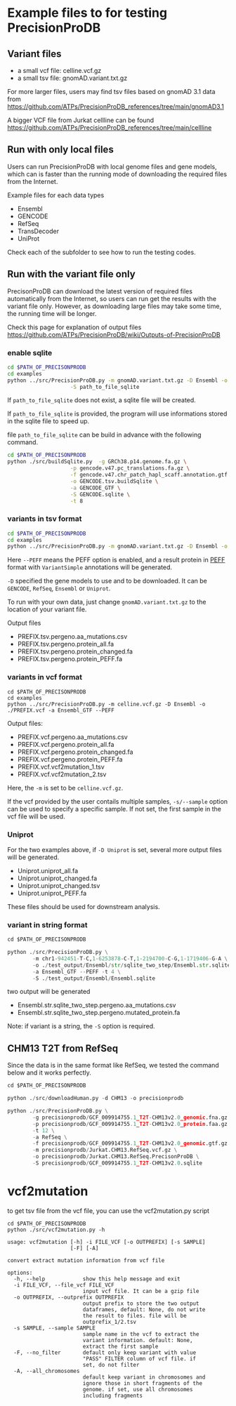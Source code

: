 # Example files to for testing PrecisionProDB

## Variant files
* a small vcf file: celline.vcf.gz
* a small tsv file: gnomAD.variant.txt.gz

For more larger files, users may find tsv files based on gnomAD 3.1 data from  
https://github.com/ATPs/PrecisionProDB_references/tree/main/gnomAD3.1

A bigger VCF file from Jurkat cellline can be found  
https://github.com/ATPs/PrecisionProDB_references/tree/main/cellline

## Run with only local files

Users can run PrecisionProDB with local genome files and gene models, which can is faster than the running mode of downloading the required files from the Internet.

Example files for each data types

* Ensembl
* GENCODE
* RefSeq
* TransDecoder
* UniProt

Check each of the subfolder to see how to run the testing codes.

## Run with the variant file only

PrecisonProDB can download the latest version of required files automatically from the Internet, so users can run get the results with the variant file only. However, as downloading large files may take some time, the running time will be longer.

Check this page for explanation of output files  
https://github.com/ATPs/PrecisionProDB/wiki/Outputs-of-PrecisionProDB

### enable sqlite
```bash
cd $PATH_OF_PRECISONPRODB
cd examples
python ../src/PrecisionProDB.py -m gnomAD.variant.txt.gz -D Ensembl -o ./PREFIX.tsv -a Ensembl_GTF --PEFF \
                    -S path_to_file_sqlite

```
If `path_to_file_sqlite` does not exist, a sqlite file will be created.

If `path_to_file_sqlite` is provided, the program will use informations stored in the sqlite file to speed up.

file `path_to_file_sqlite` can be build in advance with the following command.

```bash
cd $PATH_OF_PRECISONPRODB
python ./src/buildSqlite.py  -g GRCh38.p14.genome.fa.gz \
                    -p gencode.v47.pc_translations.fa.gz \
                    -f gencode.v47.chr_patch_hapl_scaff.annotation.gtf.gz \
                    -o GENCODE.tsv.buildSqlite \
                    -a GENCODE_GTF \
                    -S GENCODE.sqlite \
                    -t 8
```

### variants in tsv format
```bash
cd $PATH_OF_PRECISONPRODB
cd examples
python ../src/PrecisionProDB.py -m gnomAD.variant.txt.gz -D Ensembl -o ./PREFIX.tsv -a Ensembl_GTF --PEFF

```
Here `--PEFF` means the PEFF option is enabled, and a result protein in [PEFF](http://www.psidev.info/peff) format with `VariantSimple` annotations will be generated.

`-D` specified the gene models to use and to be downloaded. It can be `GENCODE`, `RefSeq`, `Ensembl` or `Uniprot`.

To run with your own data, just change `gnomAD.variant.txt.gz` to the location of your variant file.

Output files
* PREFIX.tsv.pergeno.aa_mutations.csv
* PREFIX.tsv.pergeno.protein_all.fa
* PREFIX.tsv.pergeno.protein_changed.fa
* PREFIX.tsv.pergeno.protein_PEFF.fa

### variants in vcf format

```
cd $PATH_OF_PRECISONPRODB
cd examples
python ../src/PrecisionProDB.py -m celline.vcf.gz -D Ensembl -o ./PREFIX.vcf -a Ensembl_GTF --PEFF

```
Output files:
* PREFIX.vcf.pergeno.aa_mutations.csv
* PREFIX.vcf.pergeno.protein_all.fa
* PREFIX.vcf.pergeno.protein_changed.fa
* PREFIX.vcf.pergeno.protein_PEFF.fa
* PREFIX.vcf.vcf2mutation_1.tsv
* PREFIX.vcf.vcf2mutation_2.tsv

Here, the `-m` is set to be `celline.vcf.gz`.

If the vcf provided by the user contails multiple samples, `-s/--sample` option can be used to specify a specific sample. If not set, the first sample in the vcf file will be used.

### Uniprot
For the two examples above, if `-D Uniprot` is set, several more output files will be generated.
* Uniprot.uniprot_all.fa
* Uniprot.uniprot_changed.fa
* Uniprot.uniprot_changed.tsv
* Uniprot.uniprot_PEFF.fa

These files should be used for downstream analysis.

### variant in string format

```Python
cd $PATH_OF_PRECISONPRODB

python ./src/PrecisionProDB.py \
        -m chr1-942451-T-C,1-6253878-C-T,1-2194700-C-G,1-1719406-G-A \
        -o ./test_output/Ensembl/str/sqlite_two_step/Ensembl.str.sqlite_two_step \
        -a Ensembl_GTF --PEFF -t 4 \
        -S ./test_output/Ensembl/Ensembl.sqlite
```
two output will be generated

* Ensembl.str.sqlite_two_step.pergeno.aa_mutations.csv
* Ensembl.str.sqlite_two_step.pergeno.mutated_protein.fa

Note:
if variant is a string, the `-S` option is required.

## CHM13 T2T from RefSeq

Since the data is in the same format like RefSeq, we tested the command below and it works perfectly.

```Python
cd $PATH_OF_PRECISONPRODB

python ./src/downloadHuman.py -d CHM13 -o precisionprodb

python ./src/PrecisionProDB.py \
        -g precisionprodb/GCF_009914755.1_T2T-CHM13v2.0_genomic.fna.gz \
        -p precisionprodb/GCF_009914755.1_T2T-CHM13v2.0_protein.faa.gz \
        -t 12 \
        -a RefSeq \
        -f precisionprodb/GCF_009914755.1_T2T-CHM13v2.0_genomic.gtf.gz \
        -m precisionprodb/Jurkat.CHM13.RefSeq.vcf.gz \
        -o precisionprodb/Jurkat.CHM13.RefSeq.PrecisonProDB \
        -S precisionprodb/GCF_009914755.1_T2T-CHM13v2.0.sqlite
```

# vcf2mutation
to get tsv file from the vcf file, you can use the vcf2mutation.py script
```
cd $PATH_OF_PRECISONPRODB
python ./src/vcf2mutation.py -h

usage: vcf2mutation [-h] -i FILE_VCF [-o OUTPREFIX] [-s SAMPLE]
                    [-F] [-A]

convert extract mutation information from vcf file

options:
  -h, --help            show this help message and exit
  -i FILE_VCF, --file_vcf FILE_VCF
                        input vcf file. It can be a gzip file
  -o OUTPREFIX, --outprefix OUTPREFIX
                        output prefix to store the two output
                        dataframes, default: None, do not write
                        the result to files. file will be
                        outprefix_1/2.tsv
  -s SAMPLE, --sample SAMPLE
                        sample name in the vcf to extract the
                        variant information. default: None,
                        extract the first sample
  -F, --no_filter       default only keep variant with value
                        "PASS" FILTER column of vcf file. if
                        set, do not filter
  -A, --all_chromosomes
                        default keep variant in chromosomes and
                        ignore those in short fragments of the
                        genome. if set, use all chromosomes
                        including fragments

```
